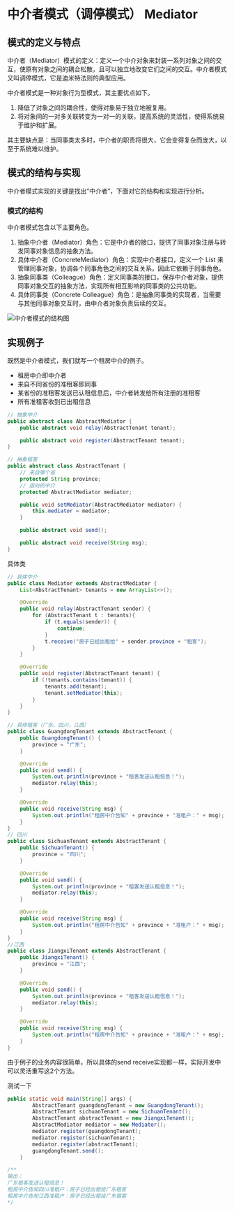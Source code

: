 # 中介者模式（调停模式） Mediator

## 模式的定义与特点

中介者（Mediator）模式的定义：定义一个中介对象来封装一系列对象之间的交互，使原有对象之间的耦合松散，且可以独立地改变它们之间的交互。中介者模式又叫调停模式，它是迪米特法则的典型应用。

中介者模式是一种对象行为型模式，其主要优点如下。

1. 降低了对象之间的耦合性，使得对象易于独立地被复用。
2. 将对象间的一对多关联转变为一对一的关联，提高系统的灵活性，使得系统易于维护和扩展。


其主要缺点是：当同事类太多时，中介者的职责将很大，它会变得复杂而庞大，以至于系统难以维护。

## 模式的结构与实现

中介者模式实现的关键是找出“中介者”，下面对它的结构和实现进行分析。

### 模式的结构

中介者模式包含以下主要角色。

1. 抽象中介者（Mediator）角色：它是中介者的接口，提供了同事对象注册与转发同事对象信息的抽象方法。
2. 具体中介者（ConcreteMediator）角色：实现中介者接口，定义一个 List 来管理同事对象，协调各个同事角色之间的交互关系，因此它依赖于同事角色。
3. 抽象同事类（Colleague）角色：定义同事类的接口，保存中介者对象，提供同事对象交互的抽象方法，实现所有相互影响的同事类的公共功能。
4. 具体同事类（Concrete Colleague）角色：是抽象同事类的实现者，当需要与其他同事对象交互时，由中介者对象负责后续的交互。

![中介者模式的结构图](http://c.biancheng.net/uploads/allimg/181116/3-1Q1161I532V0.gif)

## 实现例子

既然是中介者模式，我们就写一个租房中介的例子。

- 租房中介即中介者
- 来自不同省份的准租客即同事
- 某省份的准租客发送已认租信息后，中介者转发给所有注册的准租客
- 所有准租客收到已出租信息



```java
// 抽象中介
public abstract class AbstractMediator {
    public abstract void relay(AbstractTenant tenant);

    public abstract void register(AbstractTenant tenant);
}

// 抽象租客
public abstract class AbstractTenant {
    // 来自哪个省
    protected String province;
    // 指向的中介
    protected AbstractMediator mediator;

    public void setMediator(AbstractMediator mediator) {
        this.mediator = mediator;
    }

    public abstract void send();

    public abstract void receive(String msg);
}
```

具体类

```java
// 具体中介
public class Mediator extends AbstractMediator {
    List<AbstractTenant> tenants = new ArrayList<>();

    @Override
    public void relay(AbstractTenant sender) {
        for (AbstractTenant t : tenants){
            if (t.equals(sender)) {
                continue;
            }
            t.receive("房子已经出租给" + sender.province + "租客");
        }
    }

    @Override
    public void register(AbstractTenant tenant) {
        if (!tenants.contains(tenant)) {
            tenants.add(tenant);
            tenant.setMediator(this);
        }
    }
}

// 具体租客（广东，四川，江西）
public class GuangdongTenant extends AbstractTenant {
    public GuangdongTenant() {
        province = "广东";
    }

    @Override
    public void send() {
        System.out.println(province + "租客发送认租信息！");
        mediator.relay(this);
    }

    @Override
    public void receive(String msg) {
        System.out.println("租房中介告知" + province + "准租户：" + msg);
    }
}
// 四川
public class SichuanTenant extends AbstractTenant {
    public SichuanTenant() {
        province = "四川";
    }

    @Override
    public void send() {
        System.out.println(province + "租客发送认租信息！");
        mediator.relay(this);
    }

    @Override
    public void receive(String msg) {
        System.out.println("租房中介告知" + province + "准租户：" + msg);
    }
}
//江西
public class JiangxiTenant extends AbstractTenant {
    public JiangxiTenant() {
        province = "江西";
    }

    @Override
    public void send() {
        System.out.println(province + "租客发送认租信息！");
        mediator.relay(this);
    }

    @Override
    public void receive(String msg) {
        System.out.println("租房中介告知" + province + "准租户：" + msg);
    }
}
```

由于例子的业务内容很简单，所以具体的send receive实现都一样，实际开发中可以灵活重写这2个方法。

测试一下

```java
public static void main(String[] args) {
        AbstractTenant guangdongTenant = new GuangdongTenant();
        AbstractTenant sichuanTenant = new SichuanTenant();
        AbstractTenant abstractTenant = new JiangxiTenant();
        AbstractMediator mediator = new Mediator();
        mediator.register(guangdongTenant);
        mediator.register(sichuanTenant);
        mediator.register(abstractTenant);
        guangdongTenant.send();
    }

/**
输出：
广东租客发送认租信息！
租房中介告知四川准租户：房子已经出租给广东租客
租房中介告知江西准租户：房子已经出租给广东租客
*/
```


